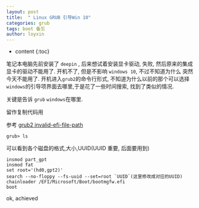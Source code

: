 ```yaml
---
layout: post
title:  " Linux GRUB 引导Win 10"
categories: grub
tags: boot 备忘
author: loyxin
---
```



* content
{:toc}

笔记本电脑先前安装了 `deepin` , 后来想试着安装显卡驱动, 失败, 然后原来的集成显卡的驱动不能用了. 开机不了, 但是不影响 `windows 10`, 不过不知道为什么 突然今天不能用了. 开机进入`grub2`的命令行形式, 不知道为什么以前的那个可以选择`windows`的引导项界面去哪里,于是花了一些时间搜索, 找到了类似的情况.

关键是告诉 `grub` `windows`在哪里.

留作复制代码用

参考 [grub2 invalid-efi-file-path](https://askubuntu.com/questions/216215/invalid-efi-file-path)
```
grub> ls
```
可以看到各个磁盘的格式,大小,UUID(UUID 重要, 后面要用到)

```
insmod part_gpt
insmod fat
set root='(hd0,gpt2)'
search --no-floppy --fs-uuid --set=root `UUID`(这里修改成对应的UUID)
chainloader /EFI/Microsoft/Boot/bootmgfw.efi
boot
```

ok, achieved
